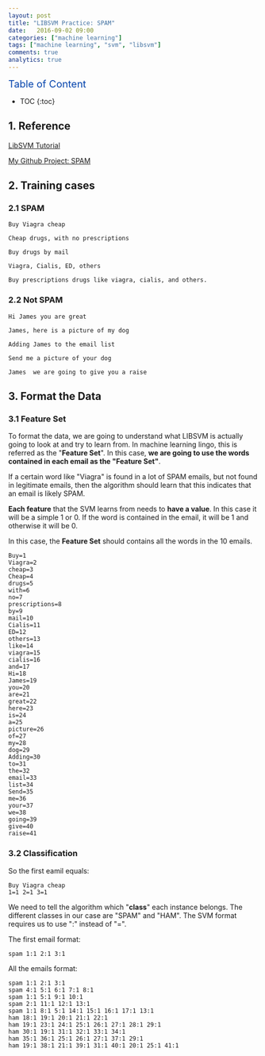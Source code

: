 ```yaml
---
layout: post
title: "LIBSVM Practice: SPAM"
date:   2016-09-02 09:00
categories: ["machine learning"]
tags: ["machine learning", "svm", "libsvm"]
comments: true
analytics: true
---
```


<span/>

<span style="color: #0645ad; font-size:20px">Table of Content<span/>

  * TOC
  {:toc}

## 1. Reference

[LibSVM Tutorial](http://jamescpoole.com/2012/10/30/libsvm-tutorial-part-1-overview/)

[My Github Project: SPAM](https://github.com/loverszhaokai/SPAM)

## 2. Training cases

### 2.1 SPAM

```
Buy Viagra cheap
```

```
Cheap drugs, with no prescriptions
```

```
Buy drugs by mail
```

```
Viagra, Cialis, ED, others
```

```
Buy prescriptions drugs like viagra, cialis, and others.
```

### 2.2 Not SPAM

```
Hi James you are great
```

```
James, here is a picture of my dog
```

```
Adding James to the email list
```

```
Send me a picture of your dog
```

```
James  we are going to give you a raise
```

## 3. Format the Data

### 3.1 Feature Set

To format the data, we are going to understand what LIBSVM is actually going to
look at and try to learn from. In machine learning lingo, this is referred as
the "**Feature Set**". In this case, **we are going to use the words contained
in each email as the "Feature Set"**.

If a certain word like "Viagra" is found in a lot of SPAM emails, but not found
in legitimate emails, then the algorithm should learn that this indicates that
an email is likely SPAM.

**Each feature** that the SVM learns from needs to **have a value**. In this
case it will be a simple 1 or 0. If the word is contained in the email, it will
be 1 and otherwise it will be 0.

In this case, the **Feature Set** should contains all the words in the 10
emails.
```
Buy=1
Viagra=2
cheap=3
Cheap=4
drugs=5
with=6
no=7
prescriptions=8
by=9
mail=10
Cialis=11
ED=12
others=13
like=14
viagra=15
cialis=16
and=17
Hi=18
James=19
you=20
are=21
great=22
here=23
is=24
a=25
picture=26
of=27
my=28
dog=29
Adding=30
to=31
the=32
email=33
list=34
Send=35
me=36
your=37
we=38
going=39
give=40
raise=41
```

### 3.2  Classification

So the first eamil equals:

```
Buy Viagra cheap
1=1 2=1 3=1
```

We need to tell the algorithm which "**class**" each instance belongs. The
different classes in our case are "SPAM" and "HAM". The SVM format requires
us to use ":" instead of "=".

The first email format:

```
spam 1:1 2:1 3:1
```

All the emails format:

```
spam 1:1 2:1 3:1
spam 4:1 5:1 6:1 7:1 8:1
spam 1:1 5:1 9:1 10:1
spam 2:1 11:1 12:1 13:1
spam 1:1 8:1 5:1 14:1 15:1 16:1 17:1 13:1
ham 18:1 19:1 20:1 21:1 22:1
ham 19:1 23:1 24:1 25:1 26:1 27:1 28:1 29:1
ham 30:1 19:1 31:1 32:1 33:1 34:1
ham 35:1 36:1 25:1 26:1 27:1 37:1 29:1
ham 19:1 38:1 21:1 39:1 31:1 40:1 20:1 25:1 41:1
```
